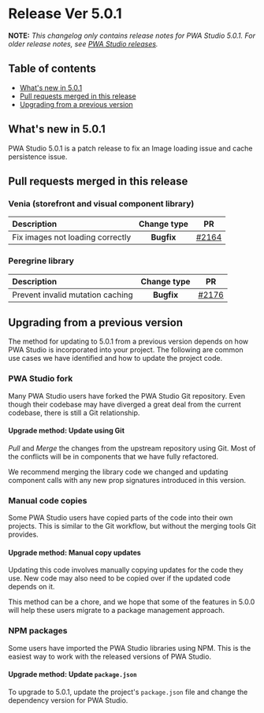 # Release Ver 5.0.1

**NOTE:**
_This changelog only contains release notes for PWA Studio 5.0.1._
_For older release notes, see [PWA Studio releases][]._

## Table of contents

-   [What's new in 5.0.1](#whats-new-in-501)
-   [Pull requests merged in this release](#pull-requests-merged-in-this-release)
-   [Upgrading from a previous version](#upgrading-from-a-previous-version)

## What's new in 5.0.1

PWA Studio 5.0.1 is a patch release to fix an Image loading issue and cache persistence issue.

## Pull requests merged in this release

### Venia (storefront and visual component library)

| Description                      | Change type |    PR     |
| :------------------------------- | :---------: | :-------: |
| Fix images not loading correctly | **Bugfix**  | [#2164][] |

### Peregrine library

| Description                      | Change type |    PR     |
| :------------------------------- | :---------: | :-------: |
| Prevent invalid mutation caching | **Bugfix**  | [#2176][] |

## Upgrading from a previous version

The method for updating to 5.0.1 from a previous version depends on how PWA Studio is incorporated into your project.
The following are common use cases we have identified and how to update the project code.

### PWA Studio fork

Many PWA Studio users have forked the PWA Studio Git repository.
Even though their codebase may have diverged a great deal from the current codebase, there is still a Git relationship.

#### Upgrade method: Update using Git

_Pull_ and _Merge_ the changes from the upstream repository using Git.
Most of the conflicts will be in components that we have fully refactored.

We recommend merging the library code we changed and updating component calls with any new prop signatures introduced in this version.

### Manual code copies

Some PWA Studio users have copied parts of the code into their own projects.
This is similar to the Git workflow, but without the merging tools Git provides.

#### Upgrade method: Manual copy updates

Updating this code involves manually copying updates for the code they use.
New code may also need to be copied over if the updated code depends on it.

This method can be a chore, and we hope that some of the features in 5.0.0 will help these users migrate to a package management approach.

### NPM packages

Some users have imported the PWA Studio libraries using NPM.
This is the easiest way to work with the released versions of PWA Studio.

#### Upgrade method: Update `package.json`

To upgrade to 5.0.1, update the project's `package.json` file and change the dependency version for PWA Studio.

[pwa studio releases]: https://github.com/magento/pwa-studio/releases
[client side caching topic]: https://pwastudio.io/technologies/basic-concepts/client-side-caching/
[`venia-upward.yml`]: https://github.com/magento/pwa-studio/blob/develop/packages/venia-concept/venia-upward.yml
[hello upward]: https://pwastudio.io/tutorials/hello-upward/simple-server/
[magento compatibility table]: https://pwastudio.io/technologies/magento-compatibility/
[react hooks]: https://reactjs.org/docs/hooks-intro.html

[#2164]: https://github.com/magento/pwa-studio/pull/2164
[#2176]: https://github.com/magento/pwa-studio/pull/2176
